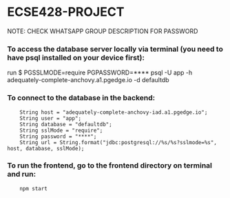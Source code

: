 # ECSE428-PROJECT

NOTE: CHECK WHATSAPP GROUP DESCRIPTION FOR PASSWORD

### To access the database server locally via terminal (you need to have psql installed on your device first):

run $ PGSSLMODE=require PGPASSWORD=**** psql -U app -h adequately-complete-anchovy.a1.pgedge.io -d defaultdb

### To connect to the database in the backend:
        String host = "adequately-complete-anchovy-iad.a1.pgedge.io";
        String user = "app";
        String database = "defaultdb";
        String sslMode = "require";
        String password = "****";
        String url = String.format("jdbc:postgresql://%s/%s?sslmode=%s", host, database, sslMode);


### To run the frontend, go to the frontend directory on terminal and run:
        npm start



